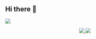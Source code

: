 ## Hi there 👋

<img src="https://i.imgur.com/4g4YaWh.png">

<p align="center">	
  <a target="_blank" href="https://www.linkedin.com/in/jesús-viejo-barragán-a1513033b/">
    <img src="https://img.shields.io/badge/-LinkedIn-0077B5?style=for-the-badge&logo=Linkedin&logoColor=white">
  </a>
  <a target="_blank" href="mailto:jesusviejobarragan@gmail.com"><img src="https://img.shields.io/badge/-Gmail-D14836?style=for-the-badge&logo=Gmail&logoColor=white">
  </a>
</p>

<!--
**JesusViejoBarragan/JesusViejoBarragan** is a ✨ _special_ ✨ repository because its `README.md` (this file) appears on your GitHub profile.

Here are some ideas to get you started:

- 🔭 I’m currently working on ...
- 🌱 I’m currently learning ...
- 👯 I’m looking to collaborate on ...
- 🤔 I’m looking for help with ...
- 💬 Ask me about ...
- 📫 How to reach me: ...
- 😄 Pronouns: ...
- ⚡ Fun fact: ...
-->
